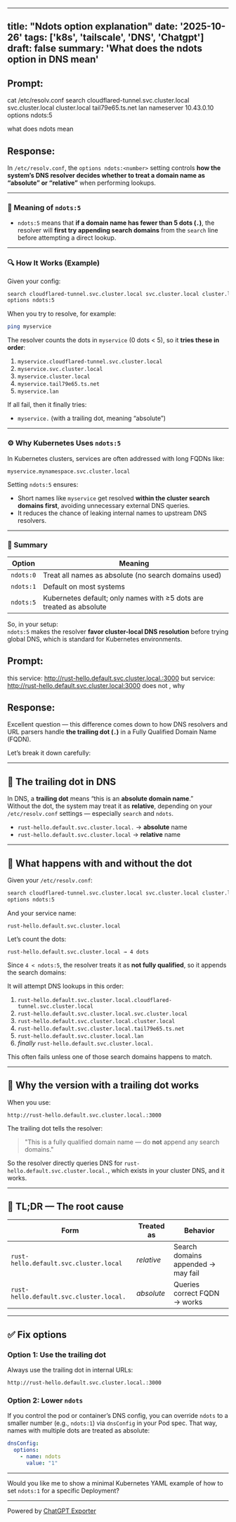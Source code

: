 
---
title: "Ndots option explanation"
date: '2025-10-26'
tags: ['k8s', 'tailscale', 'DNS', 'Chatgpt']
draft: false
summary: 'What does the ndots option in DNS mean'
---
## Prompt:
cat /etc/resolv.conf
search cloudflared-tunnel.svc.cluster.local svc.cluster.local cluster.local tail79e65.ts.net lan
nameserver 10.43.0.10
options ndots:5

what does ndots mean

## Response:
In `/etc/resolv.conf`, the `options ndots:<number>` setting controls **how the system’s DNS resolver decides whether to treat a domain name as “absolute” or “relative”** when performing lookups.

* * *

### 🧩 Meaning of `ndots:5`

*   `ndots:5` means that **if a domain name has fewer than 5 dots (`.`)**, the resolver will **first try appending search domains** from the `search` line before attempting a direct lookup.

* * *

### 🔍 How It Works (Example)

Given your config:

```bash
search cloudflared-tunnel.svc.cluster.local svc.cluster.local cluster.local tail79e65.ts.net lan
options ndots:5
```

When you try to resolve, for example:

```bash
ping myservice
```

The resolver counts the dots in `myservice` (0 dots < 5), so it **tries these in order**:

1.  `myservice.cloudflared-tunnel.svc.cluster.local`
2.  `myservice.svc.cluster.local`
3.  `myservice.cluster.local`
4.  `myservice.tail79e65.ts.net`
5.  `myservice.lan`

If all fail, then it finally tries:

*   `myservice.` (with a trailing dot, meaning “absolute”)

* * *

### ⚙️ Why Kubernetes Uses `ndots:5`

In Kubernetes clusters, services are often addressed with long FQDNs like:

```
myservice.mynamespace.svc.cluster.local
```

Setting `ndots:5` ensures:

*   Short names like `myservice` get resolved **within the cluster search domains first**, avoiding unnecessary external DNS queries.
*   It reduces the chance of leaking internal names to upstream DNS resolvers.

* * *

### 📌 Summary

| Option | Meaning |
| --- | --- |
| `ndots:0` | Treat all names as absolute (no search domains used) |
| `ndots:1` | Default on most systems |
| `ndots:5` | Kubernetes default; only names with ≥5 dots are treated as absolute |

So, in your setup:  
`ndots:5` makes the resolver **favor cluster-local DNS resolution** before trying global DNS, which is standard for Kubernetes environments.

## Prompt:
this         service: http://rust-hello.default.svc.cluster.local.:3000 but         service: http://rust-hello.default.svc.cluster.local:3000 does not , why

## Response:
Excellent question — this difference comes down to how DNS resolvers and URL parsers handle **the trailing dot (`.`)** in a Fully Qualified Domain Name (FQDN).

Let’s break it down carefully:

* * *

🔹 The trailing dot in DNS
--------------------------

In DNS, a **trailing dot** means “this is an **absolute domain name**.”  
Without the dot, the system may treat it as **relative**, depending on your `/etc/resolv.conf` settings — especially `search` and `ndots`.

*   `rust-hello.default.svc.cluster.local.` → **absolute** name
*   `rust-hello.default.svc.cluster.local` → **relative** name

* * *

🔹 What happens with and without the dot
----------------------------------------

Given your `/etc/resolv.conf`:

```bash
search cloudflared-tunnel.svc.cluster.local svc.cluster.local cluster.local tail79e65.ts.net lan
options ndots:5
```

And your service name:

```
rust-hello.default.svc.cluster.local
```

Let’s count the dots:

```
rust-hello.default.svc.cluster.local → 4 dots
```

Since `4 < ndots:5`, the resolver treats it as **not fully qualified**, so it appends the search domains:

It will attempt DNS lookups in this order:

1.  `rust-hello.default.svc.cluster.local.cloudflared-tunnel.svc.cluster.local`
2.  `rust-hello.default.svc.cluster.local.svc.cluster.local`
3.  `rust-hello.default.svc.cluster.local.cluster.local`
4.  `rust-hello.default.svc.cluster.local.tail79e65.ts.net`
5.  `rust-hello.default.svc.cluster.local.lan`
6.  _finally_ `rust-hello.default.svc.cluster.local.`

This often fails unless one of those search domains happens to match.

* * *

🔹 Why the version with a trailing dot works
--------------------------------------------

When you use:

```
http://rust-hello.default.svc.cluster.local.:3000
```

The trailing dot tells the resolver:

> "This is a fully qualified domain name — do **not** append any search domains."

So the resolver directly queries DNS for `rust-hello.default.svc.cluster.local.`, which exists in your cluster DNS, and it works.

* * *

🔹 TL;DR — The root cause
-------------------------

| Form | Treated as | Behavior |
| --- | --- | --- |
| `rust-hello.default.svc.cluster.local` | _relative_ | Search domains appended → may fail |
| `rust-hello.default.svc.cluster.local.` | _absolute_ | Queries correct FQDN → works |

* * *

✅ Fix options
-------------

### Option 1: Use the trailing dot

Always use the trailing dot in internal URLs:

```
http://rust-hello.default.svc.cluster.local.:3000
```

### Option 2: Lower `ndots`

If you control the pod or container’s DNS config, you can override `ndots` to a smaller number (e.g., `ndots:1`) via `dnsConfig` in your Pod spec. That way, names with multiple dots are treated as absolute:

```yaml
dnsConfig:
  options:
    - name: ndots
      value: "1"
```

* * *

Would you like me to show a minimal Kubernetes YAML example of how to set `ndots:1` for a specific Deployment?

---
Powered by [ChatGPT Exporter](https://www.chatgptexporter.com)
